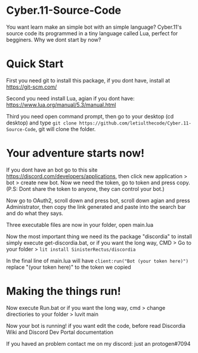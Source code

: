 # Cyber.11-Source-Code
You want learn make an simple bot with an simple language? Cyber.11's source code its programmed in a tiny language called Lua, perfect for begginers.
Why we dont start by now?

# Quick Start

First you need git to install this package, if you dont have, install at https://git-scm.com/

Second you need install Lua, agian if you dont have: https://www.lua.org/manual/5.3/manual.html

Third you need open command prompt, then go to your desktop (cd desktop) and type ```git clone https://github.com/letiulthecode/Cyber.11-Source-Code```, git will clone the folder.

# Your adventure starts now!

If you dont have an bot go to this site https://discord.com/developers/applications, then click new application > bot > create new bot. Now we need the token, go to token and press copy. (P.S: Dont share the token to anyone, they can control your bot.)

Now go to OAuth2, scroll down and press bot, scroll down agian and press Administrator, then copy the link generated and paste into the search bar and do what they says.

Three executable files are now in your folder, open main.lua

Now the most important thing we need its the package "discordia" to install simply execute get-discordia.bat, or if you want the long way, CMD > Go to your folder > ```lit install SinisterRectus/discordia```

In the final line of main.lua will have ```client:run("Bot (your token here)")``` replace "(your token here)" to the token we copied

# Making the things run!

Now execute Run.bat or if you want the long way, cmd > change directiories to your folder > luvit main

Now your bot is running! if you want edit the code, before read Discordia Wiki and Discord Dev Portal documentation

If you haved an problem contact me on my discord: just an protogen#7094
